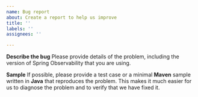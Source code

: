```yaml
---
name: Bug report
about: Create a report to help us improve
title: ''
labels: ''
assignees: ''

---
```


**Describe the bug**
Please provide details of the problem, including the version of Spring Observability that you
are using. 

**Sample**
If possible, please provide a test case or a minimal **Maven** sample written in **Java** that reproduces
the problem. This makes it much easier for us to diagnose the problem and to verify that
we have fixed it.
